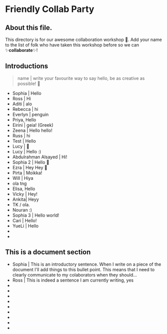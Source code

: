 # Friendly Collab Party

## About this file. 
This directory is for our awesome collaboration workshop :tada:. Add your name to the list of folk who have taken this workshop before so we can ✨**collaborate**✨!

## Introductions
> name | write your favourite way to say hello, be as creative as possible! 👋
* Sophia | Hello
* Ross | Hi
* Aditi | alo
* Rebecca | hi
* Everlyn | penguin
* Priya, Hello
* Eirini | geia! (Greek)
* Zeena | Hello hello! 
* Russ | hi
* Test | Hello 
* Lucy | 🦇
* Lucy | Hello :)
* Abdulrahman Alsayed  | Hi!
* Sophia 2 | Hello 🐧
* Ezra | Hey Hey 👋
* Pirta | Moikka!
* Will | Hiya
* ola tng
* Elisa, Hello
* Vicky | Hey!
* Ankita| Heyy
* TK / ola. 
* Nouran :)
* Sophia 3 | Hello world!  
* Cari | Hello!
* YueLi | Hello
* 
* 
 



## This is a document section 
* Sophia | This is an introductory sentence. When I write on a piece of the document I'll add things to this bullet point. This means that I need to clearly communicate to my colaborators when they should...
* Ross | This is indeed a sentence I am currently writing, yes
* 
* 
* 
* 
* 
* 
* 
* 
* 



